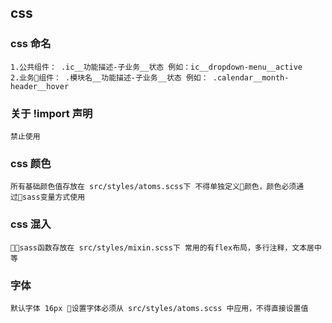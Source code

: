 ## css 
### css 命名
```
1.公共组件： .ic__功能描述-子业务__状态 例如：ic__dropdown-menu__active
2.业务组件： .模块名__功能描述-子业务__状态 例如： .calendar__month-header__hover
```
### 关于 !import 声明
```
禁止使用
```
### css 颜色
```
所有基础颜色值存放在 src/styles/atoms.scss下 不得单独定义颜色，颜色必须通过sass变量方式使用
```
### css 混入
```
sass函数存放在 src/styles/mixin.scss下 常用的有flex布局，多行注释，文本居中等
```
### 字体
```
默认字体 16px 设置字体必须从 src/styles/atoms.scss 中应用，不得直接设置值
```